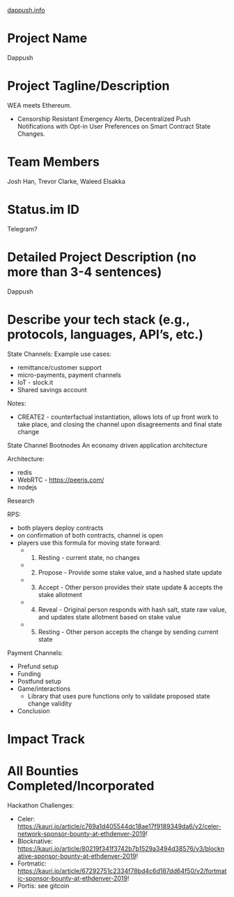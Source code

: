 <a href="http://www.dappush.info"> dappush.info </a>

# Project Name 
Dappush

# Project Tagline/Description
WEA meets Ethereum. 
- Censorship Resistant Emergency Alerts, Decentralized Push Notifications with Opt-in User Preferences on Smart Contract State Changes.

# Team Members
Josh Han, Trevor Clarke, Waleed Elsakka

# Status.im ID 
Telegram? 

# Detailed Project Description (no more than 3-4 sentences)
Dappush 

# Describe your tech stack (e.g., protocols, languages, API’s, etc.)
State Channels:
Example use cases:
- remittance/customer support
- micro-payments, payment channels
- IoT - slock.it
- Shared savings account

Notes:
- CREATE2 - counterfactual instantiation, allows lots of up front work to take place, and closing the channel upon disagreements and final state change

State Channel Bootnodes
An economy driven application architecture

Architecture:
- redis
- WebRTC - https://peerjs.com/
- nodejs

Research

RPS:
- both players deploy contracts
- on confirmation of both contracts, channel is open
- players use this formula for moving state forward:
   - 1. Resting - current state, no changes
   - 2. Propose - Provide some stake value, and a hashed state update
   - 3. Accept - Other person provides their state update & accepts the stake allotment
   - 4. Reveal - Original person responds with hash salt, state raw value, and updates state allotment based on stake value
   - 5. Resting - Other person accepts the change by sending current state

Payment Channels:
- Prefund setup
- Funding
- Postfund setup
- Game/interactions
   - Library that uses pure functions only to validate proposed state change validity
- Conclusion

# Impact Track


# All Bounties Completed/Incorporated
Hackathon Challenges:
- Celer: https://kauri.io/article/c769a1d405544dc18ae17f9189349da6/v2/celer-network-sponsor-bounty-at-ethdenver-2019!
- Blocknative: https://kauri.io/article/80219f341f3742b7b1529a3494d38576/v3/blocknative-sponsor-bounty-at-ethdenver-2019!
- Fortmatic: https://kauri.io/article/67292751c2334f78bd4c6d187dd64f50/v2/fortmatic-sponsor-bounty-at-ethdenver-2019!
- Portis: see gitcoin

